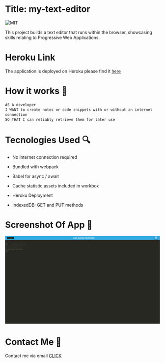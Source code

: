 # Title: my-text-editor

![MIT](https://img.shields.io/badge/GNU-License-green)

This project builds a text editor that runs within the browser, showcasing skills relating to Progressive Web Applications.

# Heroku Link

The application is deployed on Heroku please find it [here](https://aqueous-chamber-02565.herokuapp.com/)

# How it works 📕

```
AS A developer
I WANT to create notes or code snippets with or without an internet connection
SO THAT I can reliably retrieve them for later use

```

# Tecnologies Used 🔍

- No internet connection required

- Bundled with webpack

- Babel for async / await

- Cache statistic assets included in workbox

- Heroku Deployment

- IndexedDB: GET and PUT methods

# Screenshot Of App 📸

![alt text](/docs/J.A.T.E.png)

# Contact Me 👋

Contact me via email [CLICK](ruksclone@hotmail.com)
